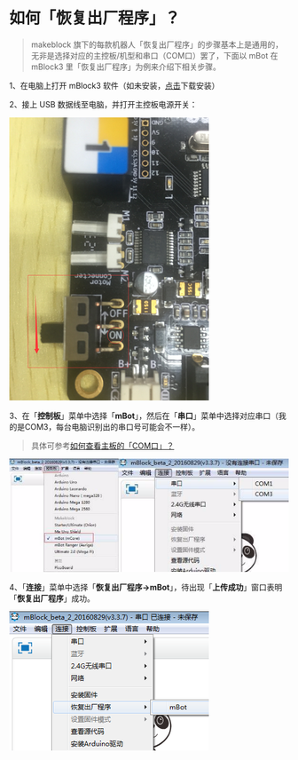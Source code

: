 # 如何「恢复出厂程序」？

> makeblock 旗下的每款机器人「恢复出厂程序」的步骤基本上是通用的，无非是选择对应的主控板/机型和串口（COM口）罢了，下面以 mBot 在 mBlock3 里「恢复出厂程序」为例来介绍下相关步骤。

1、在电脑上打开  mBlock3  软件（如未安装，[点击](http://www.mblock.cc/zh-home/software/mblock/mblock3/)下载安装）

2、接上 USB 数据线至电脑，并打开主控板电源开关：

![](../.gitbook/assets/image%20%2828%29.png)

3、在「**控制板**」菜单中选择「**mBot**」，然后在「**串口**」菜单中选择对应串口（我的是COM3，每台电脑识别出的串口号可能会不一样）。

> 具体可参考﻿﻿[如何查看主板的「COM口」？﻿﻿](ru-he-cha-kan-zhu-ban-de-com-kou.md)

![](../.gitbook/assets/image%20%2832%29.png)

4、「**连接**」菜单中选择「**恢复出厂程序-&gt;mBot**」，待出现「**上传成功**」窗口表明「**恢复出厂程序**」成功。

![](../.gitbook/assets/image%20%2827%29.png)

